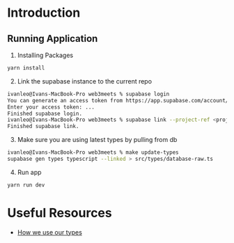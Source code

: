 # Introduction

## Running Application

1. Installing Packages

```bash
yarn install
```

2. Link the supabase instance to the current repo

```bash
ivanleo@Ivans-MacBook-Pro web3meets % supabase login
You can generate an access token from https://app.supabase.com/account/tokens
Enter your access token: ...
Finished supabase login.
ivanleo@Ivans-MacBook-Pro web3meets % supabase link --project-ref <project ref> --password <db password>
Finished supabase link.
```

3. Make sure you are using latest types by pulling from db

```bash
ivanleo@Ivans-MacBook-Pro web3meets % make update-types
supabase gen types typescript --linked > src/types/database-raw.ts
```

4. Run app

```bash
yarn run dev
```

# Useful Resources

- [How we use our types](https://www.ziadmtl.dev/blog/using-supabase-with-typescript)
